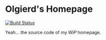 # Olgierd's Homepage

[![Build Status](https://travis-ci.org/winek/olgierd.me.svg?branch=master)](https://travis-ci.org/winek/olgierd.me)

Yeah… the source code of my *WiP* homepage.
